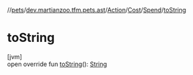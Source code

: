 //[pets](../../../../../index.md)/[dev.martianzoo.tfm.pets.ast](../../../index.md)/[Action](../../index.md)/[Cost](../index.md)/[Spend](index.md)/[toString](to-string.md)

# toString

[jvm]\
open override fun [toString](to-string.md)(): [String](https://kotlinlang.org/api/latest/jvm/stdlib/kotlin/-string/index.html)
